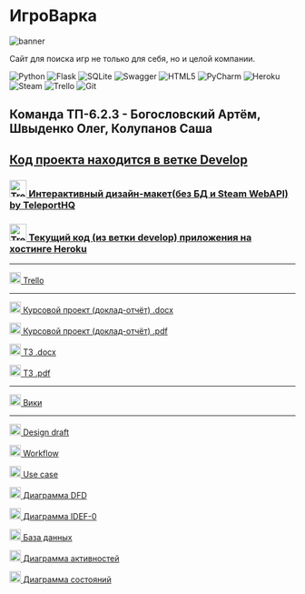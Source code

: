 # ИгроВарка
![banner](https://user-images.githubusercontent.com/74101177/166057912-b5618ed2-27bd-47fb-aa71-d791c8608321.png)
 
<p>Сайт для поиска игр не только для себя, но и целой компании.</p>

![Python](https://img.shields.io/badge/python-3670A0?style=flat&logo=python&logoColor=ffdd54)
![Flask](https://img.shields.io/badge/flask-%23000.svg?style=flat&logo=flask&logoColor=white)
![SQLite](https://img.shields.io/badge/sqlite-%2307405e.svg?style=flat&logo=sqlite&logoColor=white)
![Swagger](https://img.shields.io/badge/-Swagger-%23Clojure?style=flat&logo=swagger&logoColor=white)
![HTML5](https://img.shields.io/badge/html5-%23E34F26.svg?style=flat&logo=html5&logoColor=white)
![PyCharm](https://img.shields.io/badge/pycharm-143?style=flat&logo=pycharm&logoColor=black&color=black&labelColor=green)
![Heroku](https://img.shields.io/badge/heroku-%23430098.svg?style=flat&logo=heroku&logoColor=white)
![Steam](https://img.shields.io/badge/steam-%23000000.svg?style=flat&logo=steam&logoColor=white)
![Trello](https://img.shields.io/badge/Trello-%23026AA7.svg?style=flat&logo=Trello&logoColor=white)
![Git](https://img.shields.io/badge/git-%23F05033.svg?style=flat&logo=git&logoColor=white)

<h2>Команда ТП-6.2.3 - Богословский Артём, Швыденко Олег, Колупанов Саша</h2>

<h2>
  <a href="https://github.com/Metra345/GameCooker/tree/develop">
  Код проекта находится в ветке Develop
</h2>

<h3>
  <a href="https://game-cooker.teleporthq.app/">
  <img src="https://user-images.githubusercontent.com/74101177/166065323-5209ac72-2985-43ed-85c7-27ac0b8e65d2.png" alt="Trello" width="30" height="30"/>
  Интерактивный дизайн-макет(без БД и Steam WebAPI) by TeleportHQ
</h3>
 
<h3>
  <a href="https://game-cooker.herokuapp.com/">
  <img src="https://cdn.iconscout.com/icon/free/png-256/heroku-2752161-2284978.png" alt="Trello" width="30" height="30"/>
  Текущий код (из ветки develop) приложения на хостинге Heroku
</h3>
  
---
  
<p>
  <a href="https://trello.com/b/uH3tKvfi/%D0%B8%D0%B3%D1%80%D0%BE%D0%B2%D0%B0%D1%80%D0%BA%D0%B0-gamecooker">
  <img src="https://cdn-icons-png.flaticon.com/512/6124/6124991.png" alt="Trello" width="20" height="20"/>
  Trello
</p>
  
---
 
<p>
  <a href="https://github.com/Metra345/GameCooker/blob/documentation/Documentation/%D0%9A%D1%83%D1%80%D1%81%D0%BE%D0%B2%D0%BE%D0%B9%20%D0%BF%D1%80%D0%BE%D0%B5%D0%BA%D1%82%20(%D0%B4%D0%BE%D0%BA%D0%BB%D0%B0%D0%B4-%D0%BE%D1%82%D1%87%D1%91%D1%82).docx">
  <img src="https://cdn-icons-png.flaticon.com/512/281/281760.png" alt="Doc" width="20" height="20"/>
  Курсовой проект (доклад-отчёт) .docx
</p>
 
<p>
  <a href="https://github.com/Metra345/GameCooker/blob/documentation/Documentation/%D0%9A%D1%83%D1%80%D1%81%D0%BE%D0%B2%D0%BE%D0%B9%20%D0%BF%D1%80%D0%BE%D0%B5%D0%BA%D1%82%20(%D0%B4%D0%BE%D0%BA%D0%BB%D0%B0%D0%B4-%D0%BE%D1%82%D1%87%D1%91%D1%82).pdf">
  <img src="https://cdn-icons-png.flaticon.com/512/337/337946.png" alt="Doc" width="20" height="20"/>
  Курсовой проект (доклад-отчёт) .pdf
</p>

<p>
  <a href="https://github.com/Metra345/GameCooker/blob/main/Documentation/%D0%A2%D0%97.docx">
  <img src="https://cdn-icons-png.flaticon.com/512/281/281760.png" alt="Doc" width="20" height="20"/>
  ТЗ .docx
</p>
  
<p>
  <a href="https://github.com/Metra345/GameCooker/blob/main/Documentation/%D0%A2%D0%97.pdf">
  <img src="https://cdn-icons-png.flaticon.com/512/337/337946.png" alt="Doc" width="20" height="20"/>
  ТЗ .pdf
</p>

---

<p>
  <a href="https://github.com/Metra345/GameCooker/wiki">
  <img src="https://cdn-icons-png.flaticon.com/512/326/326943.png" alt="Doc" width="20" height="20"/>
  Вики
</p>
  
---
  
<p>
  <a href="https://github.com/Metra345/GameCooker/wiki/%D0%94%D0%B8%D0%B7%D0%B0%D0%B9%D0%BD-%D0%BF%D1%80%D0%BE%D1%82%D0%BE%D1%82%D0%B8%D0%BF">
  <img src="https://cdn-icons-png.flaticon.com/512/7170/7170247.png" alt="Doc" width="20" height="20"/>
  Design draft
</p>
  
<p>
  <a href="https://github.com/Metra345/GameCooker/wiki/WorkFlow">
  <img src="https://cdn-icons-png.flaticon.com/512/7170/7170247.png" alt="Doc" width="20" height="20"/>
  Workflow
</p>
  
<p>
  <a href="https://github.com/Metra345/GameCooker/wiki/Use-case">
  <img src="https://cdn-icons-png.flaticon.com/512/7170/7170247.png" alt="Doc" width="20" height="20"/>
  Use case
</p>
 
<p>
  <a href="https://github.com/Metra345/GameCooker/wiki/DFD">
  <img src="https://cdn-icons-png.flaticon.com/512/7170/7170247.png" alt="Doc" width="20" height="20"/>
  Диаграмма DFD
</p>

<p>
  <a href="https://github.com/Metra345/GameCooker/wiki/IDEF0">
  <img src="https://cdn-icons-png.flaticon.com/512/7170/7170247.png" alt="Doc" width="20" height="20"/>
  Диаграмма IDEF-0
</p>
 
<p>
  <a href="https://github.com/Metra345/GameCooker/wiki/%D0%91%D0%B0%D0%B7%D0%B0-%D0%B4%D0%B0%D0%BD%D0%BD%D1%8B%D1%85">
  <img src="https://cdn-icons-png.flaticon.com/512/7170/7170247.png" alt="Doc" width="20" height="20"/>
  База данных
</p>
 
<p>
  <a href="https://github.com/Metra345/GameCooker/wiki/%D0%94%D0%B8%D0%B0%D0%B3%D1%80%D0%B0%D0%BC%D0%BC%D0%B0-%D0%B0%D0%BA%D1%82%D0%B8%D0%B2%D0%BD%D0%BE%D1%81%D1%82%D0%B5%D0%B9">
  <img src="https://cdn-icons-png.flaticon.com/512/7170/7170247.png" alt="Doc" width="20" height="20"/>
  Диаграмма активностей
</p>

<p>
  <a href="https://github.com/Metra345/GameCooker/wiki/%D0%94%D0%B8%D0%B0%D0%B3%D1%80%D0%B0%D0%BC%D0%BC%D0%B0-%D1%81%D0%BE%D1%81%D1%82%D0%BE%D1%8F%D0%BD%D0%B8%D0%B9">
  <img src="https://cdn-icons-png.flaticon.com/512/7170/7170247.png" alt="Doc" width="20" height="20"/>
  Диаграмма состояний
</p>
